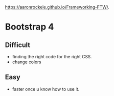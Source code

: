 https://aaronrockele.github.io/Frameworking-FTW/. 

# Bootstrap 4

## Difficult

 + finding the right code for the right CSS.
 + change colors

## Easy

+ faster once u know how to use it.


